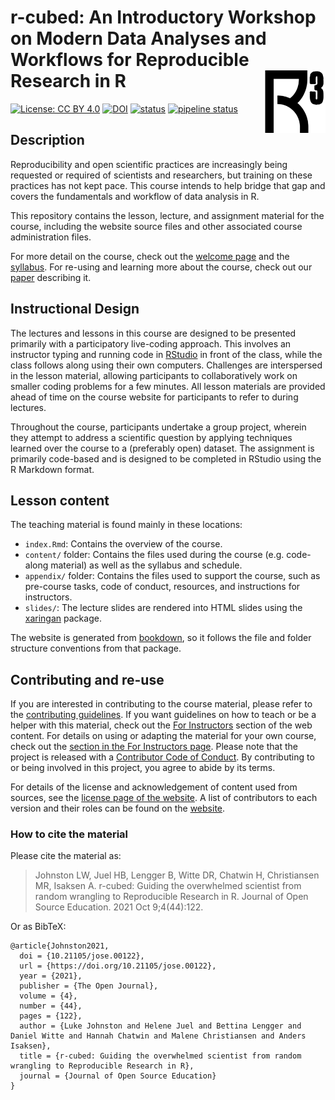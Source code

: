 # r-cubed: An Introductory Workshop on Modern Data Analyses and Workflows for Reproducible Research in R <img src="images/apple-touch-icon.png" align="right" height=100/>

[![License: CC BY 4.0](https://img.shields.io/badge/License-CC%20BY%204.0-lightgrey.svg)](https://creativecommons.org/licenses/by/4.0/)
[![DOI](https://zenodo.org/badge/DOI/10.5281/zenodo.3921893.svg)](https://doi.org/10.5281/zenodo.3921893)
[![status](https://jose.theoj.org/papers/21c31bd9b6cd58e154de3f7b44d527b2/status.svg)](https://jose.theoj.org/papers/21c31bd9b6cd58e154de3f7b44d527b2)
[![pipeline status](https://gitlab.com/rostools/r-cubed/badges/main/pipeline.svg)](https://gitlab.com/rostools/r-cubed/-/commits/main) 

## Description

Reproducibility and open scientific practices are increasingly being requested
or required of scientists and researchers, but training on these practices has 
not kept pace. This course intends to help bridge that gap and covers the
fundamentals and workflow of data analysis in R.

This repository contains the lesson, lecture, and assignment material for the
course, including the website source files and other associated course
administration files. 

For more detail on the course, check out the [welcome page](https://r-cubed.rostools.org/)
and the [syllabus](https://r-cubed.rostools.org/syllabus.html).
For re-using and learning more about the course, check out our [paper](paper.md)
describing it.

## Instructional Design

The lectures and lessons in this course are designed to be presented primarily
with a participatory live-coding approach. This involves an instructor typing
and running code in [RStudio](https://www.rstudio.com/) in front of the class,
while the class follows along using their own computers. Challenges are
interspersed in the lesson material, allowing participants to collaboratively
work on smaller coding problems for a few minutes. All lesson materials are
provided ahead of time on the course website for participants to refer to during
lectures.

Throughout the course, participants undertake a group project, wherein they
attempt to address a scientific question by applying techniques learned over the
course to a (preferably open) dataset. The assignment is primarily code-based
and is designed to be completed in RStudio using the R Markdown format.

## Lesson content

The teaching material is found mainly in these locations:

- `index.Rmd`: Contains the overview of the course.
- `content/` folder: Contains the files used during the course (e.g. code-along
material) as well as the syllabus and schedule.
- `appendix/` folder: Contains the files used to support the course, such as
pre-course tasks, code of conduct, resources, and instructions for instructors.
- `slides/`: The lecture slides are rendered into HTML slides using
the [xaringan] package. 

The website is generated from [bookdown], 
so it follows the file and folder structure
conventions from that package.

[xaringan]: https://github.com/yihui/xaringan
[bookdown]: https://bookdown.org/yihui/bookdown/

## Contributing and re-use

If you are interested in contributing to the course material, please refer to
the [contributing guidelines](CONTRIBUTING.md). If you want guidelines on how
to teach or be a helper with this material, check out the 
[For Instructors](https://r-cubed.rostools.org/for-instructors.html)
section of the web content. 
For details on using or adapting the material for your own course, 
check out the [section in the For Instructors page](https://r-cubed.rostools.org/for-instructors.html#adapt-material).
Please note that the project is released with a [Contributor Code of
Conduct](CODE_OF_CONDUCT.md). By contributing to or being involved in this project, 
you agree to abide by its terms.

For details of the license and acknowledgement of content used from sources,
see the [license page of the website](https://r-cubed.rostools.org/license.html).
A list of contributors to each version and their roles can be found on the 
[website](https://r-cubed.rostools.org/index.html#contributors).

### How to cite the material

Please cite the material as:

> Johnston LW, Juel HB, Lengger B, Witte DR, Chatwin H, Christiansen MR, Isaksen A.
r-cubed: Guiding the overwhelmed scientist from random wrangling to Reproducible
Research in R. Journal of Open Source Education. 2021 Oct 9;4(44):122.

Or as BibTeX:

```
@article{Johnston2021,
  doi = {10.21105/jose.00122},
  url = {https://doi.org/10.21105/jose.00122},
  year = {2021},
  publisher = {The Open Journal},
  volume = {4},
  number = {44},
  pages = {122},
  author = {Luke Johnston and Helene Juel and Bettina Lengger and Daniel Witte and Hannah Chatwin and Malene Christiansen and Anders Isaksen},
  title = {r-cubed: Guiding the overwhelmed scientist from random wrangling to Reproducible Research in R},
  journal = {Journal of Open Source Education}
}
```
